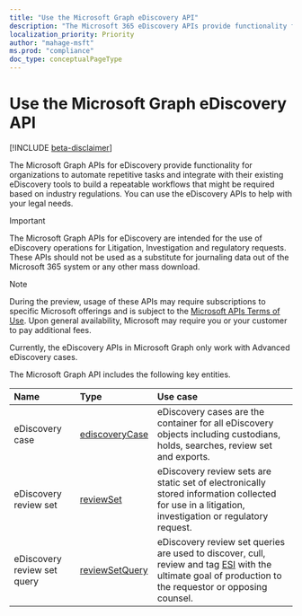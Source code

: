```yaml
---
title: "Use the Microsoft Graph eDiscovery API"
description: "The Microsoft 365 eDiscovery APIs provide functionality for organizations to automate repetitive tasks and integrate with their existing eDiscovery tools to build a repeatable workflows that might be required based on industry regulations. You can use the eDiscovery APIs to help with your legal needs."
localization_priority: Priority
author: "mahage-msft"
ms.prod: "compliance"
doc_type: conceptualPageType
---
```


# Use the Microsoft Graph eDiscovery API

[!INCLUDE [beta-disclaimer](../../includes/beta-disclaimer.md)]

The Microsoft Graph APIs for eDiscovery provide functionality for organizations to automate repetitive tasks and integrate with their existing eDiscovery tools to build a repeatable workflows that might be required based on industry regulations. You can use the eDiscovery APIs to help with your legal needs.

> [!IMPORTANT]
> The Microsoft Graph APIs for eDiscovery are intended for the use of eDiscovery operations for Litigation, Investigation and regulatory requests. These APIs should not be used as a substitute for journaling data out of the Microsoft 365 system or any other mass download.

> [!NOTE]
> During the preview, usage of these APIs may require subscriptions to specific Microsoft offerings and is subject to the [Microsoft APIs Terms of Use](https://docs.microsoft.com/legal/microsoft-apis/terms-of-use?context=graph/context).  Upon general availability, Microsoft may require you or your customer to pay additional fees.
>
> Currently, the eDiscovery APIs in Microsoft Graph only work with Advanced eDiscovery cases.

The Microsoft Graph API includes the following key entities.

| Name | Type       | Use case |
|:-|:-|:-|
| eDiscovery case | [ediscoveryCase](ediscoverycase.md) | eDiscovery cases are the container for all eDiscovery objects including custodians, holds, searches, review set and exports. |
| eDiscovery review set| [reviewSet](reviewset.md) | eDiscovery review sets are static set of electronically stored information collected for use in a litigation, investigation or regulatory request. |
| eDiscovery review set query | [reviewSetQuery](reviewsetquery.md) | eDiscovery review set queries are used to discover, cull, review and tag [ESI](https://en.wikipedia.org/wiki/Electronically_stored_information_(Federal_Rules_of_Civil_Procedure)) with the ultimate goal of production to the requestor or opposing counsel.

